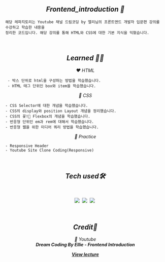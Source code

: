 <h2 align="center"><em>Frontend_introduction 📌</em></h2>

```
해당 레파지토리는 Youtube 채널 드림코딩 by 엘리님의 프론트앤드 개발자 입문편 강의를 수강하고 학습한 내용을
정리한 코드입니다. 해당 강의를 통해 HTML와 CSS에 대한 기본 지식을 익혔습니다.
```
<br/>

<h2 align="center"><em>Learned 👩‍🎓</em></h2>
<p align="center"><em>❤️ HTML </em></p>

```
 - 박스 단위로 html을 구성하는 방법을 학습했습니다.
 - HTML 태그 단위인 box와 item을 학습했습니다.
```
<p align="center"><em>🧡 CSS</em></p>

```
- CSS Selector에 대한 개념을 학습했습니다.
- CSS의 display와 position Layout 개념을 정리했습니다.
- CSS의 꽃!🌸 Flexbox의 개념을 학습했습니다.
- 반응형 단위인 em과 rem에 대해서 학습했습니다.
- 반응형 웹을 위한 미디어 쿼리 방법을 학습했습니다.
```

<p align="center"><em>💛 Practice</em></p>

```
- Responsive Header
- Youtube Site Clone Coding(Responsive)
```

 <br/>

<h2 align="center"><em>Tech used🛠</em></h2>
<br/>
<p align="center">
  <img src="http://img.shields.io/badge/-HTML5-E34F26?style=for-the-badge&logo=HTML5&logoColor=white"/></a>&nbsp
  <img src="http://img.shields.io/badge/-CSS3-1572B6?style=for-the-badge&logo=CSS3&logoColor=white"/></a>&nbsp
  <img src="https://img.shields.io/badge/-Javascript-F7DF1E?style=for-the-badge&logo=Javascript&logoColor=white"/></a>&nbsp<br/>
</p></br>

<h2 align="center"><em>Credit🙏</em></h2>
<p align="center"><em>💜 Youtube<br><strong>Dream Coding By Ellie - Frontend Introduction</strong></em></p>
<p align="center"><em><strong><a href="https://www.youtube.com/channel/UC_4u-bXaba7yrRz_6x6kb_w">View lecture</strong></em></p>
